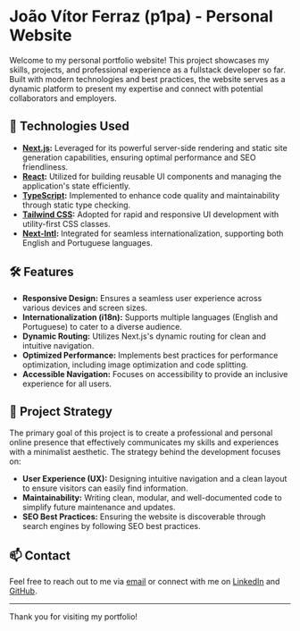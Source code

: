 # João Vítor Ferraz (p1pa) - Personal Website

Welcome to my personal portfolio website! This project showcases my skills, projects, and professional experience as a fullstack developer so far. Built with modern technologies and best practices, the website serves as a dynamic platform to present my expertise and connect with potential collaborators and employers.

## 🚀 Technologies Used

- **[Next.js](https://nextjs.org):** Leveraged for its powerful server-side rendering and static site generation capabilities, ensuring optimal performance and SEO friendliness.
- **[React](https://reactjs.org):** Utilized for building reusable UI components and managing the application's state efficiently.
- **[TypeScript](https://www.typescriptlang.org):** Implemented to enhance code quality and maintainability through static type checking.
- **[Tailwind CSS](https://tailwindcss.com):** Adopted for rapid and responsive UI development with utility-first CSS classes.
- **[Next-Intl](https://next-intl.vercel.app):** Integrated for seamless internationalization, supporting both English and Portuguese languages.

## 🛠️ Features

- **Responsive Design:** Ensures a seamless user experience across various devices and screen sizes.
- **Internationalization (i18n):** Supports multiple languages (English and Portuguese) to cater to a diverse audience.
- **Dynamic Routing:** Utilizes Next.js's dynamic routing for clean and intuitive navigation.
- **Optimized Performance:** Implements best practices for performance optimization, including image optimization and code splitting.
- **Accessible Navigation:** Focuses on accessibility to provide an inclusive experience for all users.

## 🎯 Project Strategy

The primary goal of this project is to create a professional and personal online presence that effectively communicates my skills and experiences with a minimalist aesthetic. The strategy behind the development focuses on:

- **User Experience (UX):** Designing intuitive navigation and a clean layout to ensure visitors can easily find information.
- **Maintainability:** Writing clean, modular, and well-documented code to simplify future maintenance and updates.
- **SEO Best Practices:** Ensuring the website is discoverable through search engines by following SEO best practices.

## 📫 Contact

Feel free to reach out to me via [email](mailto:hi@p1pa.dev) or connect with me on [LinkedIn](https://linkedin.com/in/jvkf) and [GitHub](https://github.com/p1padev).

---

Thank you for visiting my portfolio!
